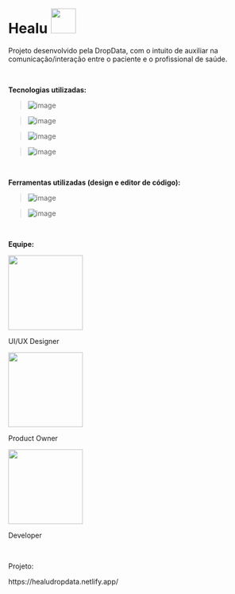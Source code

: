 <h1>Healu <img width="50px" height="50px" src="https://ctrlv.link/shots/2022/10/19/vTNb.png" /></h1>

<p>Projeto desenvolvido pela DropData, com o intuito de auxiliar na comunicação/interação entre o paciente e o profissional de saúde.</p><br>

<p><strong>Tecnologias utilizadas:</strong></p>

>	![image](https://img.shields.io/badge/JavaScript-323330?style=for-the-badge&logo=javascript&logoColor=F7DF1E)

> ![image](https://img.shields.io/badge/React-20232A?style=for-the-badge&logo=react&logoColor=61DAFB)

> ![image](https://img.shields.io/badge/HTML5-E34F26?style=for-the-badge&logo=html5&logoColor=white)

> ![image](https://img.shields.io/badge/CSS3-1572B6?style=for-the-badge&logo=css3&logoColor=white)

<br>
<p><strong>Ferramentas utilizadas (design e editor de código):</strong></p>

> ![image](https://img.shields.io/badge/Figma-F24E1E?style=for-the-badge&logo=figma&logoColor=white)

> ![image](https://img.shields.io/badge/VSCode-0078D4?style=for-the-badge&logo=visual%20studio%20code&logoColor=white)
<br>

<p><strong>Equipe:</strong></p>
<div>
  <img width="150px" height="auto" src="https://ctrlv.link/shots/2022/10/21/qlDS.png" />
  <p>UI/UX Designer</p>
  <img width="150px" height="auto" src="https://ctrlv.link/shots/2022/10/21/FlUw.png" />
  <p>Product Owner</p>
  <img width="150px" height="auto" src="https://ctrlv.link/shots/2022/10/21/KHmq.png" />
  <p>Developer</p>
</div>

<br>
<p>Projeto:</p>
https://healudropdata.netlify.app/
